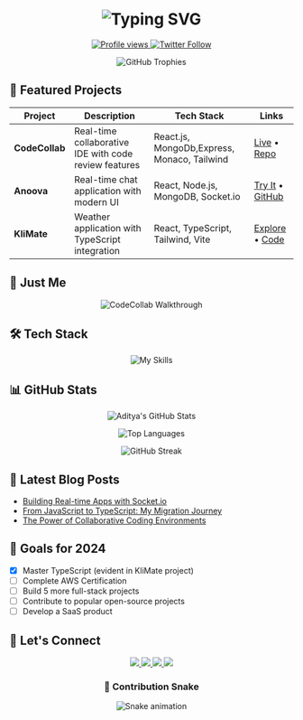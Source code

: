 <h1 align="center">
  <img src="https://readme-typing-svg.herokuapp.com?font=Fira+Code&size=30&duration=4000&pause=1000&color=7A3FF7&center=true&vCenter=true&width=435&lines=Hi+👋,+I'm+Aditya+Sharma;Full+Stack+Developer;Open+Source+Contributor;Tech+Enthusiast" alt="Typing SVG" />
</h1>

<p align="center">
  <a href="https://github.com/Adit122022?tab=repositories">
    <img src="https://komarev.com/ghpvc/?username=adit122022&label=PROFILE+VIEWS&color=blueviolet&style=for-the-badge" alt="Profile views" />
  </a>
  <a href="https://twitter.com/yourusername">
    <img src="https://img.shields.io/badge/FOLLOW-%40yourtwitter-1DA1F2?logo=twitter&style=for-the-badge" alt="Twitter Follow"/>
  </a>
</p>

<div align="center">
  <img src="https://github-profile-trophy.vercel.app/?username=adit122022&theme=radical&no-frame=true&no-bg=true&margin-w=15&row=1&column=4" alt="GitHub Trophies" />
</div>

## 🌟 Featured Projects

<div align="center">

| Project | Description | Tech Stack | Links |
|---------|-------------|------------|-------|
| **CodeCollab** | Real-time collaborative IDE with code review features | React.js, MongoDb,Express, Monaco, Tailwind | [Live](https://github.com/Adit122022/CODE_REVIEWER) • [Repo](https://github.com/Adit122022/CODE_REVIEWER) |
| **Anoova** | Real-time chat application with modern UI | React, Node.js, MongoDB, Socket.io | [Try It](https://annova-chat-app.onrender.com/) • [GitHub](https://github.com/Adit122022/ANNOVA_CHAT_APP) |
| **KliMate** | Weather application with TypeScript integration | React, TypeScript, Tailwind, Vite | [Explore](https://github.com/Adit122022/KliMate) • [Code](https://github.com/Adit122022/KliMate) |

</div>

## 🎥 Just Me

<div align="center">


![CodeCollab Walkthrough](https://i.pinimg.com/736x/c0/23/e3/c023e3e316de791d426572d53067a9ec.jpg)


</div>

## 🛠 Tech Stack

<div align="center">
  
![My Skills](https://skillicons.dev/icons?i=react,nextjs,nodejs,express,mongodb,tailwind,redux,ts,aws,docker,git,figma,vscode,firebase,socketio&perline=7)

</div>

## 📊 GitHub Stats

<div align="center">
  
![Aditya's GitHub Stats](https://github-readme-stats.vercel.app/api?username=adit122022&show_icons=true&theme=radical&include_all_commits=true&count_private=true&hide_border=true)

![Top Languages](https://github-readme-stats.vercel.app/api/top-langs/?username=adit122022&layout=compact&theme=radical&hide_border=true&langs_count=8)

![GitHub Streak](https://streak-stats.demolab.com?user=adit122022&theme=radical&hide_border=true&date_format=M%20j%5B%2C%20Y%5D)

</div>

## 📝 Latest Blog Posts

- [Building Real-time Apps with Socket.io](#)
- [From JavaScript to TypeScript: My Migration Journey](#)
- [The Power of Collaborative Coding Environments](#)

## 🎯 Goals for 2024

- [x] Master TypeScript (evident in KliMate project)
- [ ] Complete AWS Certification
- [ ] Build 5 more full-stack projects
- [ ] Contribute to popular open-source projects
- [ ] Develop a SaaS product

## 💬 Let's Connect

<p align="center">
  <a href="https://linkedin.com/in/aditya-sharma-82562a2a9">
    <img src="https://img.shields.io/badge/LinkedIn-0077B5?style=for-the-badge&logo=linkedin&logoColor=white"/>
  </a>
  <a href="mailto:adity122022@gmail.com">
    <img src="https://img.shields.io/badge/Gmail-D14836?style=for-the-badge&logo=gmail&logoColor=white"/>
  </a>
  <a href="https://leetcode.com/adity122022">
    <img src="https://img.shields.io/badge/LeetCode-FFA116?style=for-the-badge&logo=leetcode&logoColor=black"/>
  </a>
  <a href="#">
    <img src="https://img.shields.io/badge/Portfolio-FF7139?style=for-the-badge&logo=about.me&logoColor=white"/>
  </a>
</p>

<div align="center">
  
### 🐍 Contribution Snake
![Snake animation](https://github.com/adit122022/adit122022/blob/main/dist/github-contribution-grid-snake.svg)

</div>
